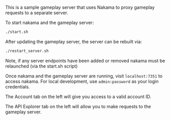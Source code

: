 This is a sample gameplay server that uses Nakama to proxy gameplay requests to a separate server.

To start nakama and the gameplay server:

```bash
./start.sh
```

After updating the gameplay server, the server can be rebuilt via:
```bash
./restart_server.sh
```

Note, if any server endpoints have been added or removed nakama must be relaunched (via the start.sh script)

Once nakama and the gameplay server are running, visit `localhost:7351` to access nakama. For local development, use `admin:password` as your login credentials.

The Account tab on the left will give you access to a valid account ID.

The API Explorer tab on the left will allow you to make requests to the gameplay server.
